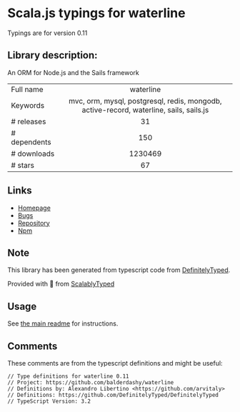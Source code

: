 
# Scala.js typings for waterline

Typings are for version 0.11

## Library description:
An ORM for Node.js and the Sails framework

|                    |                 |
| ------------------ | :-------------: |
| Full name          | waterline |
| Keywords           | mvc, orm, mysql, postgresql, redis, mongodb, active-record, waterline, sails, sails.js |
| # releases         | 31 |
| # dependents       | 150 |
| # downloads        | 1230469 |
| # stars            | 67 |

## Links
- [Homepage](http://waterlinejs.org)
- [Bugs](https://sailsjs.com/bugs)
- [Repository](https://github.com/balderdashy/waterline)
- [Npm](https://www.npmjs.com/package/waterline)
    


## Note
This library has been generated from typescript code from [DefinitelyTyped](https://definitelytyped.org).

Provided with :purple_heart: from [ScalablyTyped](https://github.com/oyvindberg/ScalablyTyped)

## Usage
See [the main readme](../../readme.md) for instructions.

## Comments

These comments are from the typescript definitions and might be useful:
```
// Type definitions for waterline 0.11
// Project: https://github.com/balderdashy/waterline
// Definitions by: Alexandro Libertino <https://github.com/arvitaly>
// Definitions: https://github.com/DefinitelyTyped/DefinitelyTyped
// TypeScript Version: 3.2

```

